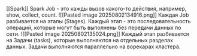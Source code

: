 [[Spark]]
Spark Job - это кажды вызов какого-то действия, например, show, collect, count. 
![[Pasted image 20250802134916.png]]
Каждая Job разбивается на этапы (Stages). Каждый этап - это последовательность операций, которые могут быть выполнены без передачи данных по сети. 
![[Pasted image 20250802135024.png]]
Каждый этап разбивается на Задачи (tasks), которые выполняются на отдельных разделах данных. Задачи выполняются параллельно на ворекарах кластера. 